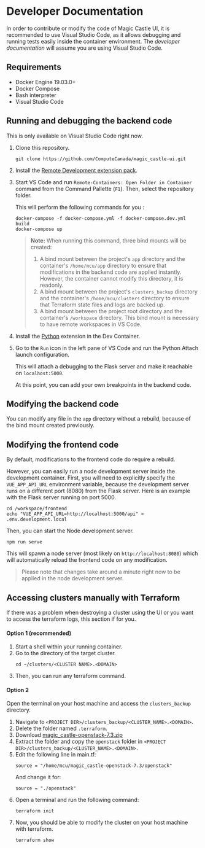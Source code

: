 # Developer Documentation

In order to contribute or modify the code of Magic Castle UI, it is recommended to use Visual Studio Code, as it allows debugging and running tests easily inside the container environment. The _developer documentation_ will assume you are using Visual Studio Code.

## Requirements

- Docker Engine 19.03.0+
- Docker Compose
- Bash interpreter
- Visual Studio Code

## Running and debugging the backend code

This is only available on Visual Studio Code right now.

1. Clone this repository.
   ```shell script
   git clone https://github.com/ComputeCanada/magic_castle-ui.git
   ```

3. Install the [Remote Development extension pack](https://marketplace.visualstudio.com/items?itemName=ms-vscode-remote.vscode-remote-extensionpack).

4. Start VS Code and run `Remote-Containers: Open Folder in Container` command from the Command Pallette (`F1`). Then, select the repository folder.

   This will perform the following commands for you :
   ```
   docker-compose -f docker-compose.yml -f docker-compose.dev.yml build
   docker-compose up
   ```

   > **Note:** When running this command, three bind mounts will be created:
   > 1. A bind mount between the project's `app` directory and the container's `/home/mcu/app` directory to ensure that modifications in the backend code are applied instantly. However, the container cannot modify this directory, it is readonly.
   > 2. A bind mount between the project's `clusters_backup` directory and the container's `/home/mcu/clusters` directory to ensure that Terraform state files and logs are backed up.
   > 3. A bind mount between the project root directory and the container's `/workspace` directory. This bind mount is necessary to have remote workspaces in VS Code.

5. Install the [Python](https://marketplace.visualstudio.com/items?itemName=ms-python.python) extension in the Dev Container.

6. Go to the `Run` icon in the left pane of VS Code and run the Python Attach launch configuration.
   
   This will attach a debugging to the Flask server and make it reachable on `localhost:5000`.

   At this point, you can add your own breakpoints in the backend code.

## Modifying the backend code

You can modify any file in the `app` directory
without a rebuild, because of the bind mount created previously.

## Modifying the frontend code

By default, modifications to the frontend code do require a rebuild.

However, you can easily run a node development server inside the development container. First, you will need to explicitly specify the `VUE_APP_API_URL` environment variable, because the development server runs on a different port (8080) from the Flask server. Here is an example with the Flask server running on port 5000.
````shell script
cd /workspace/frontend
echo "VUE_APP_API_URL=http://localhost:5000/api" > .env.development.local
````
Then, you can start the Node development server.
````shell script
npm run serve
````
This will spawn a node server (most likely on `http://localhost:8080`) which will automatically reload the frontend code
on any modification.

> Please note that changes take around a minute right now to be applied in the node development server.


## Accessing clusters manually with Terraform

If there was a problem when destroying a cluster using the UI or you want to access the terraform logs,
this section if for you.

#### Option 1 (recommended)

1. Start a shell within your running container.
2. Go to the directory of the target cluster.
   ```shell script
   cd ~/clusters/<CLUSTER NAME>.<DOMAIN>
   ```
3. Then, you can run any terraform command.

#### Option 2

Open the terminal on your host machine and access the `clusters_backup` directory.
1. Navigate to `<PROJECT DIR>/clusters_backup/<CLUSTER_NAME>.<DOMAIN>`.
2. Delete the folder named `.terraform`.
3. Download [magic_castle-openstack-7.3.zip
](https://github.com/ComputeCanada/magic_castle/releases/download/7.3/magic_castle-openstack-7.3.zip)
4. Extract the folder and copy the `openstack` folder in `<PROJECT DIR>/clusters_backup/<CLUSTER_NAME>.<DOMAIN>`.
5. Edit the following line in main.tf:
   ```
   source = "/home/mcu/magic_castle-openstack-7.3/openstack"
   ```
   And change it for:
   ```
   source = "./openstack"
   ```
6. Open a terminal and run the following command:
   ````
   terraform init
   ````
7. Now, you should be able to modify the cluster on your host machine with terraform.
   ```
   terraform show
   ```

